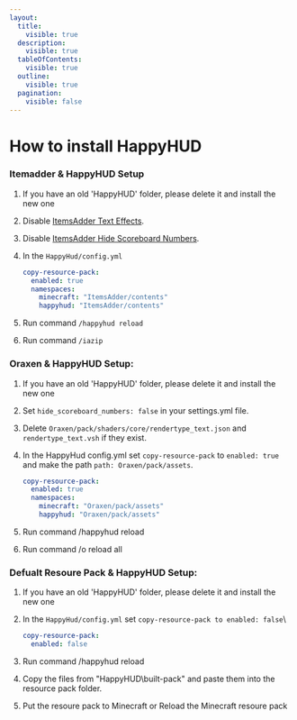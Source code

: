 ```yaml
---
layout:
  title:
    visible: true
  description:
    visible: true
  tableOfContents:
    visible: true
  outline:
    visible: true
  pagination:
    visible: false
---
```


# How to install HappyHUD

### Itemadder & HappyHUD Setup

1. If you have an old 'HappyHUD' folder, please delete it and install the new one
2. Disable [ItemsAdder Text Effects](https://itemsadder.devs.beer/plugin-usage/text-effects-1.17+).
3. Disable [ItemsAdder Hide Scoreboard Numbers](https://itemsadder.devs.beer/plugin-usage/scoreboard/hide-scoreboard-numbers-1.17+).
4.  In the `HappyHud/config.yml`

    ```yaml
    copy-resource-pack:
      enabled: true
      namespaces:
        minecraft: "ItemsAdder/contents"
        happyhud: "ItemsAdder/contents"
    ```
5. Run command `/happyhud reload`
6. Run command `/iazip`

### Oraxen & HappyHUD Setup:

1. If you have an old 'HappyHUD' folder, please delete it and install the new one
2. Set `hide_scoreboard_numbers: false` in your settings.yml file.
3. Delete `Oraxen/pack/shaders/core/rendertype_text.json` and `rendertype_text.vsh` if they exist.
4.  In the HappyHud config.yml set `copy-resource-pack` to `enabled: true` and make the path `path: Oraxen/pack/assets`.

    ```yaml
    copy-resource-pack:
      enabled: true
      namespaces:
        minecraft: "Oraxen/pack/assets"
        happyhud: "Oraxen/pack/assets"
    ```
5. Run command /happyhud reload
6. Run command /o reload all

### Defualt Resoure Pack & HappyHUD Setup:

1. If you have an old 'HappyHUD' folder, please delete it and install the new one
2.  In the `HappyHud/config.yml` set `copy-resource-pack to enabled: false`\\

    ```yaml
    copy-resource-pack:
      enabled: false
    ```
3. Run command /happyhud reload
4. Copy the files from "HappyHUD\built-pack" and paste them into the resource pack folder.
5. Put the resoure pack to Minecraft or Reload the Minecraft resoure pack
